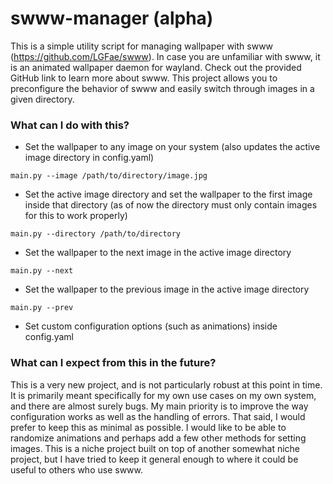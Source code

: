 # swww-manager (alpha)
This is a simple utility script for managing wallpaper with swww (https://github.com/LGFae/swww). In case you are unfamiliar with swww, it is an animated wallpaper daemon for wayland. Check out the provided GitHub link to learn more about swww. This project allows you to preconfigure the behavior of swww and easily switch through images in a given directory.

### What can I do with this?
- Set the wallpaper to any image on your system (also updates the active image directory in config.yaml)
```
main.py --image /path/to/directory/image.jpg
```
- Set the active image directory and set the wallpaper to the first image inside that directory (as of now the directory must only contain images for this to work properly)
```
main.py --directory /path/to/directory
```
- Set the wallpaper to the next image in the active image directory
```
main.py --next
```
- Set the wallpaper to the previous image in the active image directory
```
main.py --prev
```
- Set custom configuration options (such as animations) inside config.yaml

### What can I expect from this in the future?
This is a very new project, and is not particularly robust at this point in time. It is primarily meant specifically for my own use cases on my own system, and there are almost surely bugs. My main priority is to improve the way configuration works as well as the handling of errors. That said, I would prefer to keep this as minimal as possible. I would like to be able to randomize animations and perhaps add a few other methods for setting images. This is a niche project built on top of another somewhat niche project, but I have tried to keep it general enough to where it could be useful to others who use swww. 
